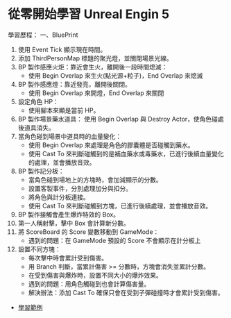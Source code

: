 # 從零開始學習 Unreal Engin 5

學習歷程：
一、BluePrint
1. 使用 Event Tick 顯示現在時間。
2. 添加 ThirdPersonMap 標題的聚光燈，並關閉場景光線。
3. BP 製作感應火炬：靠近會生火，離開後一段時間熄滅：
    - 使用 Begin Overlap 來生火(點光源+粒子)，End Overlap 來熄滅
4. BP 製作感應燈：靠近發亮，離開後關閉。
    - 使用 Begin Overlap 來開燈，End Overlap 來關閉
5. 設定角色 HP：
    - 使用腳本來顯是當前 HP。
6. BP 製作場景藥水道具：
    使用 Begin Overlap 與 Destroy Actor，使角色碰處後道具消失。
7. 當角色碰到場景中道具時的血量變化：
    - 使用 Begin Overlap 來處理是角色的膠囊體是否碰觸到藥水。
    - 使用 Cast To 來判斷碰觸到的是補血藥水或毒藥水，已進行後續血量變化的處理，並會播放音效。    
8. BP 製作記分板：
    - 當角色碰到場地上的方塊時，會加減顯示的分數。
    - 設置客製事件，分別處理加分與扣分。
    - 將角色與計分板連接。
    - 使用 Cast To 來判斷碰觸到方塊，已進行後續處理，並會播放音效。  
9. BP 製作接觸會產生爆炸特效的 Box。
10. 第一人稱射擊，擊中 Box 會計算新分數。
11. 將 ScoreBoard 的 Score 變數移動到 GameMode：
    - 遇到的問題：在 GameMode 預設的 Score 不會顯示在計分板上
12. 設置不同方塊：
    - 每次擊中時會累計受到傷害。
    - 用 Branch 判斷，當累計傷害 >= 分數時，方塊會消失並累計分數。
    - 在受到傷害與爆炸時，設置不同大小的爆炸效果。
    - 遇到的問題：用角色觸碰到也會計算傷害量。
    - 解決辦法：添加 Cast To 確保只會在受到子彈碰撞時才會累計受到傷害。
- [學習範例](https://www.youtube.com/watch?v=xPEGSgXaTzQ&list=PLWaDU4I4My4RBwegzH8LnhAo5YN4krysV&index=2&ab_channel=%E8%94%A1%E6%98%8E%E6%AC%A3)